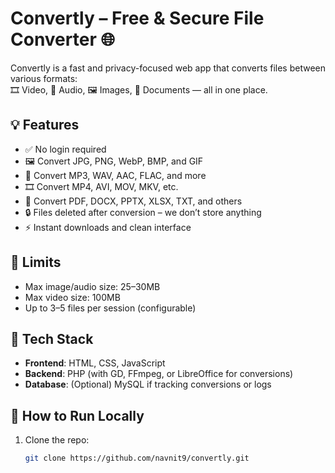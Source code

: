 # Convertly – Free & Secure File Converter 🌐

Convertly is a fast and privacy-focused web app that converts files between various formats:  
🎞️ Video, 🎵 Audio, 🖼️ Images, 📄 Documents — all in one place.

## 💡 Features

- ✅ No login required
- 🖼️ Convert JPG, PNG, WebP, BMP, and GIF
- 🎵 Convert MP3, WAV, AAC, FLAC, and more
- 🎞️ Convert MP4, AVI, MOV, MKV, etc.
- 📄 Convert PDF, DOCX, PPTX, XLSX, TXT, and others
- 🔒 Files deleted after conversion – we don’t store anything
- ⚡ Instant downloads and clean interface

## 📁 Limits

- Max image/audio size: 25–30MB  
- Max video size: 100MB  
- Up to 3–5 files per session (configurable)

## 🚀 Tech Stack

- **Frontend**: HTML, CSS, JavaScript  
- **Backend**: PHP (with GD, FFmpeg, or LibreOffice for conversions)  
- **Database**: (Optional) MySQL if tracking conversions or logs

## 🔧 How to Run Locally

1. Clone the repo:
   ```bash
   git clone https://github.com/navnit9/convertly.git
